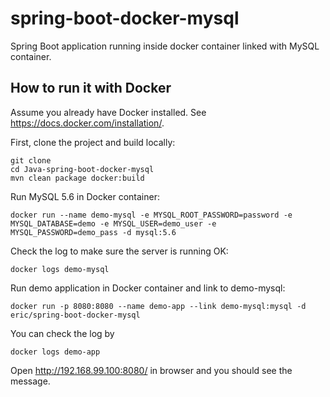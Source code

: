 # spring-boot-docker-mysql
Spring Boot application running inside docker container linked with MySQL container.



## How to run it with Docker
Assume you already have Docker installed. See https://docs.docker.com/installation/.

First, clone the project and build locally:

~~~
git clone 
cd Java-spring-boot-docker-mysql
mvn clean package docker:build
~~~

Run MySQL 5.6 in Docker container:

~~~
docker run --name demo-mysql -e MYSQL_ROOT_PASSWORD=password -e MYSQL_DATABASE=demo -e MYSQL_USER=demo_user -e MYSQL_PASSWORD=demo_pass -d mysql:5.6
~~~

Check the log to make sure the server is running OK:
~~~
docker logs demo-mysql
~~~

Run demo application in Docker container and link to demo-mysql:

~~~
docker run -p 8080:8080 --name demo-app --link demo-mysql:mysql -d eric/spring-boot-docker-mysql
~~~

You can check the log by
~~~
docker logs demo-app
~~~

Open http://192.168.99.100:8080/ in browser and you should see the message. 


